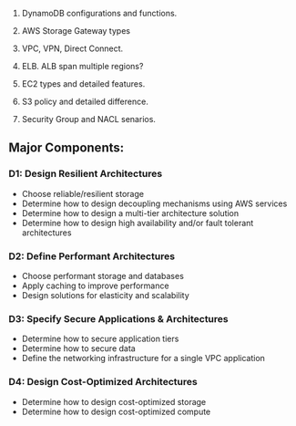 1. DynamoDB configurations and functions.

2. AWS Storage Gateway types

3. VPC, VPN, Direct Connect.

4. ELB. ALB span multiple regions?

5. EC2 types and detailed features.

6. S3 policy and detailed difference.

7. Security Group and NACL senarios.

## Major Components:

### D1: Design Resilient Architectures

- Choose reliable/resilient storage
- Determine how to design decoupling mechanisms using AWS services
- Determine how to design a multi-tier architecture solution
- Determine how to design high availability and/or fault tolerant architectures

### D2: Define Performant Architectures

- Choose performant storage and databases
- Apply caching to improve performance
- Design solutions for elasticity and scalability

### D3: Specify Secure Applications & Architectures

- Determine how to secure application tiers
- Determine how to secure data
- Define the networking infrastructure for a single VPC application

### D4: Design Cost-Optimized Architectures

- Determine how to design cost-optimized storage
- Determine how to design cost-optimized compute
